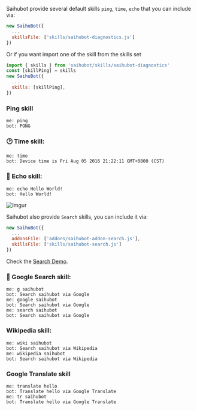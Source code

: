 
Saihubot provide several default skills `ping`, `time`, `echo` that you can include via:

```js
new SaihuBot({
  ...
  skillsFile: ['skills/saihubot-diagnostics.js']
})
```

Or if you want import one of the skill from the skills set

```js
import { skills } from 'saihubot/skills/saihubot-diagnostics'
const [skillPing] = skills
new SaihuBot({
  ...
  skills: [skillPing],
})
```

### Ping skill

```
me: ping
bot: PONG
```

### :clock2: Time skill:

```
me: time
bot: Device time is Fri Aug 05 2016 21:22:11 GMT+0800 (CST)
```

### :loudspeaker: Echo skill:

```
me: echo Hello World!
bot: Hello World!
```

![Imgur](http://i.imgur.com/Ljjf0Fwl.png)


Saihubot also provide `Search` skills, you can include it via:

```js
new SaihuBot({
  ...
  addonsFile: ['addons/saihubot-addon-search.js'],
  skillsFile: ['skills/saihubot-search.js']
})
```

Check the [Search Demo](https://gasolin.github.io/saihubot/samples/search).

### :mag_right: Google Search skill:

```
me: g saihubot
bot: Search saihubot via Google
me: google saihubot
bot: Search saihubot via Google
me: search saihubot
bot: Search saihubot via Google
```

### Wikipedia skill:

```
me: wiki saihubot
bot: Search saihubot via Wikipedia
me: wikipedia saihubot
bot: Search saihubot via Wikipedia
```

### Google Translate skill

```
me: translate hello
bot: Translate hello via Google Translate
me: tr saihubot
bot: Translate hello via Google Translate
```
